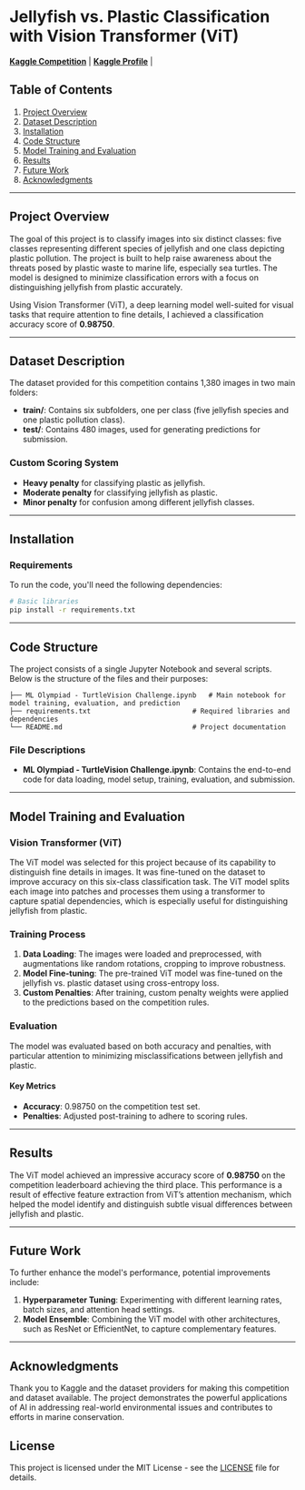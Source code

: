 # Jellyfish vs. Plastic Classification with Vision Transformer (ViT)

[**Kaggle Competition**](https://www.kaggle.com/competitions/mlo2024mlact/overview) | 
[**Kaggle Profile**](https://www.kaggle.com/yusuf03) |

## Table of Contents
1. [Project Overview](#project-overview)
2. [Dataset Description](#dataset-description)
3. [Installation](#installation)
4. [Code Structure](#code-structure)
5. [Model Training and Evaluation](#model-training-and-evaluation)
6. [Results](#results)
7. [Future Work](#future-work)
8. [Acknowledgments](#acknowledgments)

---

## Project Overview

The goal of this project is to classify images into six distinct classes: five classes representing different species of jellyfish and one class depicting plastic pollution. The project is built to help raise awareness about the threats posed by plastic waste to marine life, especially sea turtles. The model is designed to minimize classification errors with a focus on distinguishing jellyfish from plastic accurately. 

Using Vision Transformer (ViT), a deep learning model well-suited for visual tasks that require attention to fine details, I achieved a classification accuracy score of **0.98750**.

---

## Dataset Description

The dataset provided for this competition contains 1,380 images in two main folders:
- **train/**: Contains six subfolders, one per class (five jellyfish species and one plastic pollution class).
- **test/**: Contains 480 images, used for generating predictions for submission.

### Custom Scoring System
- **Heavy penalty** for classifying plastic as jellyfish.
- **Moderate penalty** for classifying jellyfish as plastic.
- **Minor penalty** for confusion among different jellyfish classes.

---

## Installation

### Requirements
To run the code, you'll need the following dependencies:

```bash
# Basic libraries
pip install -r requirements.txt

```

---

## Code Structure

The project consists of a single Jupyter Notebook and several scripts. Below is the structure of the files and their purposes:

```plaintext
├── ML Olympiad - TurtleVision Challenge.ipynb   # Main notebook for model training, evaluation, and prediction
├── requirements.txt                         # Required libraries and dependencies
└── README.md                                # Project documentation
```

### File Descriptions

- **ML Olympiad - TurtleVision Challenge.ipynb**: Contains the end-to-end code for data loading, model setup, training, evaluation, and submission.

---

## Model Training and Evaluation

### Vision Transformer (ViT)
The ViT model was selected for this project because of its capability to distinguish fine details in images. It was fine-tuned on the dataset to improve accuracy on this six-class classification task. The ViT model splits each image into patches and processes them using a transformer to capture spatial dependencies, which is especially useful for distinguishing jellyfish from plastic.

### Training Process
1. **Data Loading**: The images were loaded and preprocessed, with augmentations like random rotations, cropping to improve robustness.
2. **Model Fine-tuning**: The pre-trained ViT model was fine-tuned on the jellyfish vs. plastic dataset using cross-entropy loss.
3. **Custom Penalties**: After training, custom penalty weights were applied to the predictions based on the competition rules.

### Evaluation
The model was evaluated based on both accuracy and penalties, with particular attention to minimizing misclassifications between jellyfish and plastic.

#### Key Metrics
- **Accuracy**: 0.98750 on the competition test set.
- **Penalties**: Adjusted post-training to adhere to scoring rules.

---

## Results

The ViT model achieved an impressive accuracy score of **0.98750** on the competition leaderboard achieving the third place. This performance is a result of effective feature extraction from ViT’s attention mechanism, which helped the model identify and distinguish subtle visual differences between jellyfish and plastic.

---

## Future Work

To further enhance the model's performance, potential improvements include:
1. **Hyperparameter Tuning**: Experimenting with different learning rates, batch sizes, and attention head settings.
2. **Model Ensemble**: Combining the ViT model with other architectures, such as ResNet or EfficientNet, to capture complementary features.

---

## Acknowledgments

Thank you to Kaggle and the dataset providers for making this competition and dataset available. The project demonstrates the powerful applications of AI in addressing real-world environmental issues and contributes to efforts in marine conservation.

## License
This project is licensed under the MIT License - see the [LICENSE](LICENSE) file for details.
